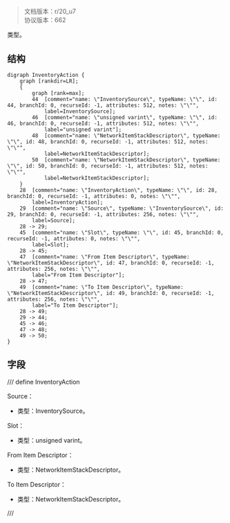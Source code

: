 # <!-- md:samp InventoryAction -->

> 文档版本：r/20_u7<br/>协议版本：662

<!-- md:samp InventoryAction -->类型。

## 结构

```viz
digraph InventoryAction {
	graph [rankdir=LR];
	{
		graph [rank=max];
		44	[comment="name: \"InventorySource\", typeName: \"\", id: 44, branchId: 0, recurseId: -1, attributes: 512, notes: \"\"",
			label=InventorySource];
		46	[comment="name: \"unsigned varint\", typeName: \"\", id: 46, branchId: 0, recurseId: -1, attributes: 512, notes: \"\"",
			label="unsigned varint"];
		48	[comment="name: \"NetworkItemStackDescriptor\", typeName: \"\", id: 48, branchId: 0, recurseId: -1, attributes: 512, notes: \"\"",
			label=NetworkItemStackDescriptor];
		50	[comment="name: \"NetworkItemStackDescriptor\", typeName: \"\", id: 50, branchId: 0, recurseId: -1, attributes: 512, notes: \"\"",
			label=NetworkItemStackDescriptor];
	}
	28	[comment="name: \"InventoryAction\", typeName: \"\", id: 28, branchId: 0, recurseId: -1, attributes: 0, notes: \"\"",
		label=InventoryAction];
	29	[comment="name: \"Source\", typeName: \"InventorySource\", id: 29, branchId: 0, recurseId: -1, attributes: 256, notes: \"\"",
		label=Source];
	28 -> 29;
	45	[comment="name: \"Slot\", typeName: \"\", id: 45, branchId: 0, recurseId: -1, attributes: 0, notes: \"\"",
		label=Slot];
	28 -> 45;
	47	[comment="name: \"From Item Descriptor\", typeName: \"NetworkItemStackDescriptor\", id: 47, branchId: 0, recurseId: -1, attributes: 256, notes: \"\"",
		label="From Item Descriptor"];
	28 -> 47;
	49	[comment="name: \"To Item Descriptor\", typeName: \"NetworkItemStackDescriptor\", id: 49, branchId: 0, recurseId: -1, attributes: 256, notes: \"\"",
		label="To Item Descriptor"];
	28 -> 49;
	29 -> 44;
	45 -> 46;
	47 -> 48;
	49 -> 50;
}

```

## 字段

/// define
InventoryAction

Source：[<!-- md:samp InventorySource -->](../types/inventorysource.md)

- 类型：InventorySource。

Slot：<!-- md:samp unsigned varint -->

- 类型：unsigned varint。

From Item Descriptor：[<!-- md:samp NetworkItemStackDescriptor -->](../types/networkitemstackdescriptor.md)

- 类型：NetworkItemStackDescriptor。

To Item Descriptor：[<!-- md:samp NetworkItemStackDescriptor -->](../types/networkitemstackdescriptor.md)

- 类型：NetworkItemStackDescriptor。


///
